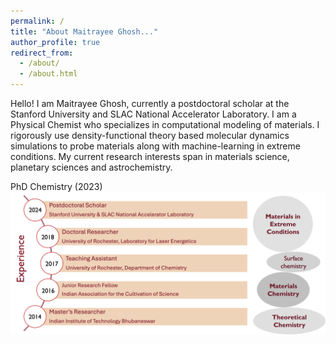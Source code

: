```yaml
---
permalink: /
title: "About Maitrayee Ghosh..."
author_profile: true
redirect_from: 
  - /about/
  - /about.html
---
```


Hello! I am Maitrayee Ghosh, currently a postdoctoral scholar at the Stanford University and SLAC National Accelerator Laboratory. 
I am a Physical Chemist who specializes in computational modeling of materials. I rigorously use density-functional theory based molecular dynamics simulations to probe materials along with machine-learning in extreme conditions. My current research interests span in materials science, planetary sciences and astrochemistry. 

PhD Chemistry (2023) 
![UR logo](/images/Exp_2.png)
